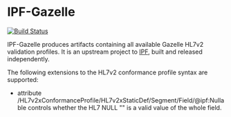 # IPF-Gazelle

[![Build Status](https://buildhive.cloudbees.com/job/oehf/job/ipf-gazelle/badge/icon)](https://buildhive.cloudbees.com/job/oehf/job/ipf-gazelle/)

IPF-Gazelle produces artifacts containing all available Gazelle HL7v2 validation profiles. It is an upstream project
to [IPF](https://github.com/oehf/ipf), built and released independently.

The following extensions to the HL7v2 conformance profile syntax are supported:
* attribute /HL7v2xConformanceProfile/HL7v2xStaticDef/Segment/Field/@ipf:Nullable controls whether the HL7 NULL "" is a valid value of the whole field.
